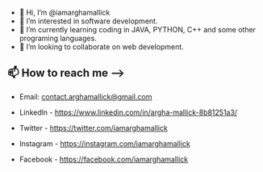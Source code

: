 - 👋 Hi, I’m @iamarghamallick
- 👀 I’m interested in software development.
- 🌱 I’m currently learning coding in JAVA, PYTHON, C++ and some other programing languages.
- 💞️ I’m looking to collaborate on web development.

## 📫 How to reach me -->
- Email: contact.arghamallick@gmail.com

- Linkedln - https://www.linkedin.com/in/argha-mallick-8b81251a3/
- Twitter - https://twitter.com/iamarghamallick
- Instagram - https://instagram.com/iamarghamallick
- Facebook - https://facebook.com/iamarghamallick


<!---
iamarghamallick/iamarghamallick is a ✨ special ✨ repository because its `README.md` (this file) appears on your GitHub profile.
You can click the Preview link to take a look at your changes.
--->
